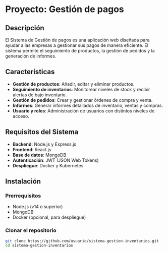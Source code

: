 # Proyecto: Gestión de pagos

## Descripción
El Sistema de Gestión de pagos es una aplicación web diseñada para ayudar a las empresas a gestionar sus pagos de manera eficiente. El sistema permite el seguimiento de productos, la gestión de pedidos y la generación de informes.

## Características
- **Gestión de productos**: Añadir, editar y eliminar productos.
- **Seguimiento de inventarios**: Monitorear niveles de stock y recibir alertas de bajo inventario.
- **Gestión de pedidos**: Crear y gestionar órdenes de compra y venta.
- **Informes**: Generar informes detallados de inventario, ventas y compras.
- **Usuario y roles**: Administración de usuarios con distintos niveles de acceso.

## Requisitos del Sistema
- **Backend**: Node.js y Express.js
- **Frontend**: React.js
- **Base de datos**: MongoDB
- **Autenticación**: JWT (JSON Web Tokens)
- **Despliegue**: Docker y Kubernetes

## Instalación
### Prerrequisitos
- Node.js (v14 o superior)
- MongoDB
- Docker (opcional, para despliegue)

### Clonar el repositorio
```bash
git clone https://github.com/usuario/sistema-gestion-inventarios.git
cd sistema-gestion-inventarios
